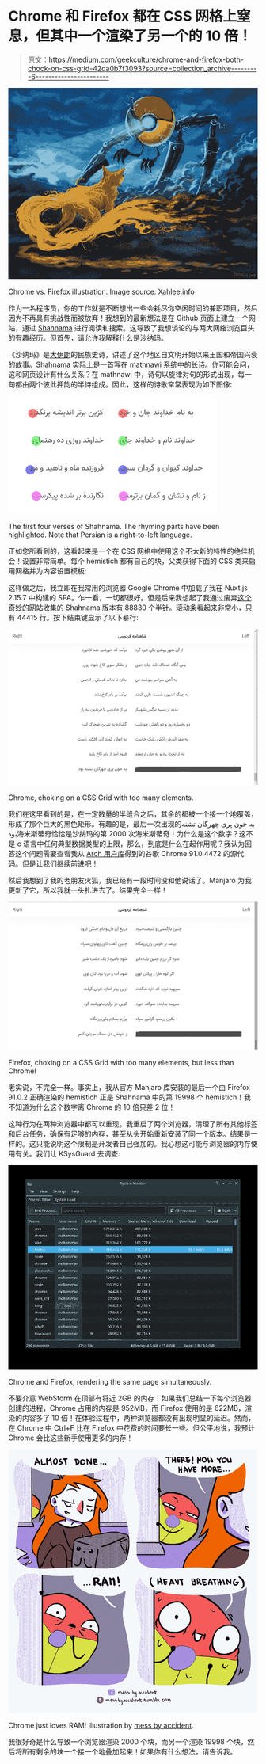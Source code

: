 # Chrome 和 Firefox 都在 CSS 网格上窒息，但其中一个渲染了另一个的 10 倍！

> 原文：<https://medium.com/geekculture/chrome-and-firefox-both-chock-on-css-grid-42da0b7f3093?source=collection_archive---------6----------------------->

![](img/f4a8762ebb69c7d9dbed2d3e80859213.png)

Chrome vs. Firefox illustration. Image source: [Xahlee.info](http://xahlee.info/js/i/chrome_vs_firefox.jpg)

作为一名程序员，你的工作就是不断想出一些会耗尽你空闲时间的兼职项目，然后因为不再具有挑战性而被放弃！我想到的最新想法是在 Github 页面上建立一个网站，通过 [Shahnama](https://en.wikipedia.org/wiki/Shahnameh) 进行阅读和搜索。这导致了我想谈论的与两大网络浏览巨头的有趣经历。但首先，请允许我解释什么是沙纳玛。

《沙纳玛》是[大伊朗](https://en.wikipedia.org/wiki/Greater_Iran)的民族史诗，讲述了这个地区自文明开始以来王国和帝国兴衰的故事。Shahnama 实际上是一首写在 [mathnawi](https://en.wikipedia.org/wiki/Mathnawi) 系统中的长诗。你可能会问，这和网页设计有什么关系？在 mathnawi 中，诗句以旋律对句的形式出现，每一句都由两个彼此押韵的半诗组成。因此，这样的诗歌常常表现为如下图像:

![](img/74a9ad39e9a5cf9653a8fc0c1d05c821.png)

The first four verses of Shahnama. The rhyming parts have been highlighted. Note that Persian is a right-to-left language.

正如您所看到的，这看起来是一个在 CSS 网格中使用这个不太新的特性的绝佳机会！设置非常简单。每个 hemistich 都有自己的块，父类获得下面的 CSS 类来启用网格并为内容设置模板:

这样做之后，我立即在我常用的浏览器 Google Chrome 中加载了我在 Nuxt.js 2.15.7 中构建的 SPA。乍一看，一切都很好。但是后来我想起了我通过废弃[这个奇妙的网站](https://kaffeketab.ir/ferdowsi/)收集的 Shahnama 版本有 88830 个半针。滚动条看起来非常小，只有 44415 行。按下结束键显示了以下暴行:

![](img/506ee6cb88087be36e9ac8b1bebc1f9a.png)

Chrome, choking on a CSS Grid with too many elements.

我们在这里看到的是，在一定数量的半缝合之后，其余的都被一个接一个地覆盖，形成了那个巨大的黑色矩形。有趣的是，最后一次出现的به خون پری چهرگان تشنه بود海米斯蒂奇恰恰是沙纳玛的第 2000 次海米斯蒂奇！为什么是这个数字？这不是 c 语言中任何典型数据类型的上限，那么，到底是什么在起作用呢？我认为回答这个问题需要查看我从 [Arch 用户库](https://aur.archlinux.org/packages/google-chrome)得到的谷歌 Chrome 91.0.4472 的源代码。但是让我们继续前进吧！

然后我想到了我的老朋友火狐，我已经有一段时间没和他说话了。Manjaro 为我更新了它，所以我就一头扎进去了。结果完全一样！

![](img/1c73199e102092a54468da296522522d.png)

Firefox, choking on a CSS Grid with too many elements, but less than Chrome!

老实说，不完全一样。事实上，我从官方 Manjaro 库安装的最后一个由 Firefox 91.0.2 正确渲染的 hemistich 正是 Shahnama 中的第 19998 个 hemistich！我不知道为什么这个数字离 Chrome 的 10 倍只差 2 位！

这种行为在两种浏览器中都可以重现。我重启了两个浏览器，清理了所有其他标签和后台任务，确保有足够的内存，甚至从头开始重新安装了同一个版本。结果是一样的。这只能说明这个限制是开发者自己强加的。我心想这可能与浏览器的内存使用有关。我们让 KSysGuard 去调查:

![](img/ad29a88e8ca479717460e3dd80d87b86.png)

Chrome and Firefox, rendering the same page simultaneously.

不要介意 WebStorm 在顶部有将近 2GB 的内存！如果我们总结一下每个浏览器创建的进程，Chrome 占用的内存是 952MB，而 Firefox 使用的是 622MB，渲染的内容多了 10 倍！在体验过程中，两种浏览器都没有出现明显的延迟。然而，在 Chrome 中 Ctrl+F 比在 Firefox 中花费的时间要长一些。但公平地说，我预计 Chrome 会比这些新手使用更多的内存！

![](img/29e77e6fedfe57c909aea262a12a8f5a.png)

Chrome just loves RAM! Illustration by [mess by accident](https://messbyaccident.com/).

我很好奇是什么导致一个浏览器渲染 2000 个块，而另一个渲染 19998 个块，然后将所有剩余的块一个接一个地叠加起来！如果你有什么想法，请告诉我。